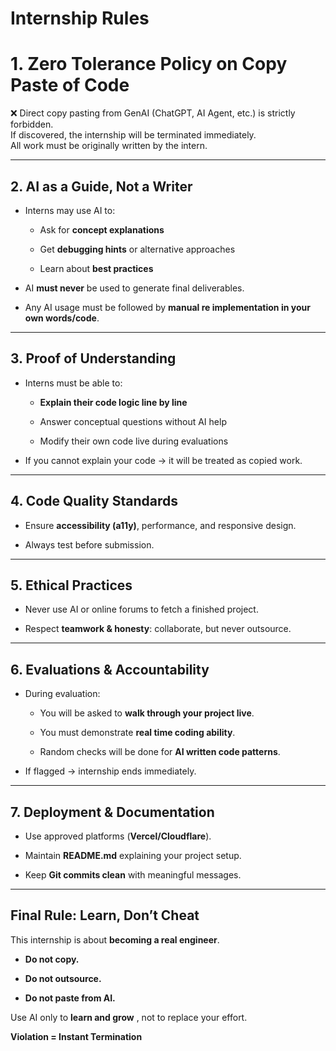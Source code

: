 # **Internship Rules** 

# **1\. Zero Tolerance Policy on Copy Paste of Code**

❌ Direct copy pasting from GenAI (ChatGPT, AI Agent, etc.) is strictly forbidden.  
 If discovered, the internship will be terminated immediately.  
 All work must be originally written by the intern.

---

## **2\. AI as a Guide, Not a Writer**

* Interns may use AI to:

  * Ask for **concept explanations**

  * Get **debugging hints** or alternative approaches

  * Learn about **best practices**

* AI **must never** be used to generate final deliverables.

* Any AI usage must be followed by **manual re implementation in your own words/code**.

---

## **3\. Proof of Understanding**

* Interns must be able to:

  * **Explain their code logic line by line**

  * Answer conceptual questions without AI help

  * Modify their own code live during evaluations

* If you cannot explain your code → it will be treated as copied work.

---

## **4\. Code Quality Standards**

* Ensure **accessibility (a11y)**, performance, and responsive design.

* Always test before submission.

---

## **5\. Ethical Practices**

* Never use AI or online forums to fetch a finished project.

* Respect **teamwork & honesty**: collaborate, but never outsource.

---

## **6\. Evaluations & Accountability**

* During evaluation:

  * You will be asked to **walk through your project live**.

  * You must demonstrate **real time coding ability**.

  * Random checks will be done for **AI written code patterns**.

* If flagged → internship ends immediately.

---


## **7\. Deployment & Documentation**

* Use approved platforms (**Vercel/Cloudflare**).

* Maintain **README.md** explaining your project setup.

* Keep **Git commits clean** with meaningful messages.

---

## **Final Rule: Learn, Don’t Cheat**

This internship is about **becoming a real engineer**.

* **Do not copy.**

* **Do not outsource.**

* **Do not paste from AI.**

Use AI only to **learn and grow** , not to replace your effort.

**Violation \= Instant Termination**

